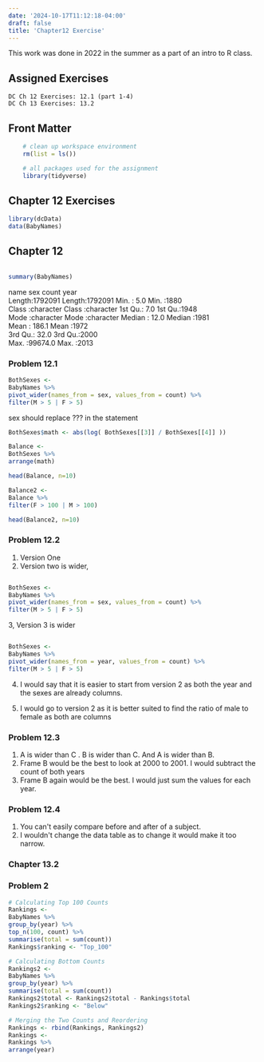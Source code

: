 ```yaml
---
date: '2024-10-17T11:12:18-04:00'
draft: false
title: 'Chapter12 Exercise'
---
```


This work was done in 2022 in the summer as a part of an intro to R class. 

## Assigned Exercises

    DC Ch 12 Exercises: 12.1 (part 1-4)
    DC Ch 13 Exercises: 13.2

## Front Matter

```r
    # clean up workspace environment
    rm(list = ls())

    # all packages used for the assignment
    library(tidyverse)
```

## Chapter 12 Exercises

```r
library(dcData)
data(BabyNames)
```

## Chapter 12

```r

summary(BabyNames)
```

 name               sex                count              year     
 Length:1792091     Length:1792091     Min.   :    5.0   Min.   :1880  
 Class :character   Class :character   1st Qu.:    7.0   1st Qu.:1948  
 Mode  :character   Mode  :character   Median :   12.0   Median :1981  
                                       Mean   :  186.1   Mean   :1972  
                                       3rd Qu.:   32.0   3rd Qu.:2000  
                                       Max.   :99674.0   Max.   :2013  


### Problem 12.1

```r  
BothSexes <-
BabyNames %>%
pivot_wider(names_from = sex, values_from = count) %>%
filter(M > 5 | F > 5)
```

sex should replace ??? in the statement 

```r
BothSexes$math <- abs(log( BothSexes[[3]] / BothSexes[[4]] ))

Balance <- 
BothSexes %>%
arrange(math)

head(Balance, n=10)

```

```r
Balance2 <-
Balance %>%
filter(F > 100 | M > 100)

head(Balance2, n=10)
```

### Problem 12.2
1. Version One 
2. Version two is wider, 

```r

BothSexes <-
BabyNames %>%
pivot_wider(names_from = sex, values_from = count) %>%
filter(M > 5 | F > 5)

```

3, Version 3 is wider

```r

BothSexes <-
BabyNames %>%
pivot_wider(names_from = year, values_from = count) %>%
filter(M > 5 | F > 5)
```

4. I would say that it is easier to start from version 2 as both the year and the sexes are already columns.

5. I would go to version 2 as it is better suited to find the ratio of male to female as both are columns

### Problem 12.3

1. A is wider than C . B is wider than C. And A is wider than B.
2. Frame B would be the best to look at 2000 to 2001. I would subtract the count of both years
3. Frame B again would be the best. I would just sum the values for each year.

### Problem 12.4

1. You can't easily compare before and after of a subject.
2. I wouldn't change the data table as to change it would make it too narrow.

### Chapter 13.2

### Problem 2

```r
# Calculating Top 100 Counts
Rankings <-
BabyNames %>%
group_by(year) %>%
top_n(100, count) %>%
summarise(total = sum(count))
Rankings$ranking <- "Top_100"

# Calculating Bottom Counts
Rankings2 <-
BabyNames %>%
group_by(year) %>%
summarise(total = sum(count))
Rankings2$total <- Rankings2$total - Rankings$total
Rankings2$ranking <- "Below"

# Merging the Two Counts and Reordering
Rankings <- rbind(Rankings, Rankings2)
Rankings <- 
Rankings %>%
arrange(year)
```
